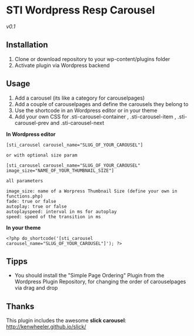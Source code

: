 # STI Wordpress Resp Carousel
*v0.1*

## Installation

1. Clone or download repository to your wp-content/plugins folder
2. Activate plugin via Wordpress backend

## Usage

1. Add a carousel (its like a category for carouselpages)
2. Add a couple of carouselpages and define the carousels they belong to
3. Use the shortcode in an Wordpress editor or in your theme
4. Add your own CSS for .sti-carousel-container , .sti-carousel-item , .sti-carousel-prev and .sti-carousel-next

**In Wordpress editor**
```
[sti_carousel carousel_name="SLUG_OF_YOUR_CAROUSEL"]

or with optional size param

[sti_carousel carousel_name="SLUG_OF_YOUR_CAROUSEL" image_size="NAME_OF_YOUR_THUMBNAIL_SIZE"]

all parameters

image_size: name of a Worpress Thumbnail Size (define your own in functions.php)
fade: true or false 
autoplay: true or false 
autoplayspeed: interval in ms for autoplay
speed: speed of the transition in ms 
```

**In your theme**
```
<?php do_shortcode('[sti_carousel carousel_name="SLUG_OF_YOUR_CAROUSEL"]'); ?>
```

## Tipps

- You should install the "Simple Page Ordering" Plugin from the Wordpress Plugin Repository, for changing the order of carouselpages via drag and drop

## Thanks
This plugin includes the awesome **slick carousel**: http://kenwheeler.github.io/slick/